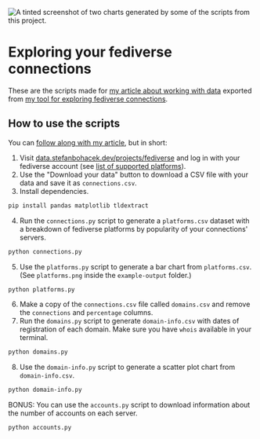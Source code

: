 ![A tinted screenshot of two charts generated by some of the scripts from this project.](https://stefanbohacek.com/wp-content/uploads/2023/05/exploring-fediverse-connections-data-thumbnail-small.png)

# Exploring your fediverse connections

These are the scripts made for [my article about working with data](https://stefanbohacek.com/blog/exploring-your-fediverse-connections/) exported from [my tool for exploring fediverse connections](https://data.stefanbohacek.dev/projects/fediverse).

## How to use the scripts

You can [follow along with my article](https://stefanbohacek.com/blog/exploring-your-fediverse-connections/), but in short:

1. Visit [data.stefanbohacek.dev/projects/fediverse](https://data.stefanbohacek.dev/projects/fediverse) and log in with your fediverse account (see [list of supported platforms](https://stefanbohacek.com/project/explore-your-fediverse-connections/#supported-platforms)).
2. Use the "Download your data" button to download a CSV file with your data and save it as `connections.csv`.
3. Install dependencies.

```sh
pip install pandas matplotlib tldextract
```

4. Run the `connections.py` script to generate a `platforms.csv` dataset with a breakdown of fediverse platforms by popularity of your connections' servers.

```sh
python connections.py
```

5. Use the `platforms.py` script to generate a bar chart from `platforms.csv`. (See `platforms.png` inside the `example-output` folder.)

```sh
python platforms.py
```

6. Make a copy of the `connections.csv` file called `domains.csv` and remove the `connections` and `percentage` columns.
7. Run the `domains.py` script to generate `domain-info.csv` with dates of registration of each domain. Make sure you have `whois` available in your terminal.

```sh
python domains.py
```

8. Use the `domain-info.py` script to generate a scatter plot chart from `domain-info.csv`.

```sh
python domain-info.py
```


BONUS: You can use the `accounts.py` script to download information about the number of accounts on each server. 

```sh
python accounts.py
```
